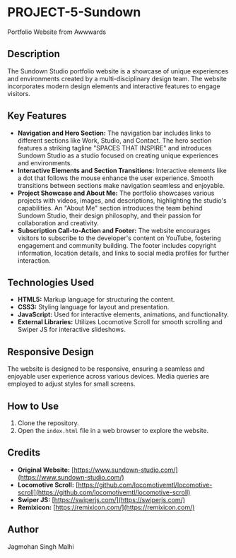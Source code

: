 # PROJECT-5-Sundown
Portfolio Website from Awwwards

## Description

The Sundown Studio portfolio website is a showcase of unique experiences and environments created by a multi-disciplinary design team. The website incorporates modern design elements and interactive features to engage visitors.

## Key Features

- **Navigation and Hero Section:** The navigation bar includes links to different sections like Work, Studio, and Contact. The hero section features a striking tagline "SPACES THAT INSPIRE" and introduces Sundown Studio as a studio focused on creating unique experiences and environments.
- **Interactive Elements and Section Transitions:** Interactive elements like a dot that follows the mouse enhance the user experience. Smooth transitions between sections make navigation seamless and enjoyable.
- **Project Showcase and About Me:** The portfolio showcases various projects with videos, images, and descriptions, highlighting the studio's capabilities. An "About Me" section introduces the team behind Sundown Studio, their design philosophy, and their passion for collaboration and creativity.
- **Subscription Call-to-Action and Footer:** The website encourages visitors to subscribe to the developer's content on YouTube, fostering engagement and community building. The footer includes copyright information, location details, and links to social media profiles for further interaction.


## Technologies Used
- **HTML5:** Markup language for structuring the content.
- **CSS3:** Styling language for layout and presentation.
- **JavaScript:** Used for interactive elements, animations, and functionality.
- **External Libraries:** Utilizes Locomotive Scroll for smooth scrolling and Swiper JS for interactive slideshows.

## Responsive Design
The website is designed to be responsive, ensuring a seamless and enjoyable user experience across various devices. Media queries are employed to adjust styles for small screens.

## How to Use
1. Clone the repository.
2. Open the `index.html` file in a web browser to explore the website.

## Credits
- **Original Website:** [https://www.sundown-studio.com/](https://www.sundown-studio.com/)
- **Locomotive Scroll:** [https://github.com/locomotivemtl/locomotive-scroll](https://github.com/locomotivemtl/locomotive-scroll)
- **Swiper JS:** [https://swiperjs.com/](https://swiperjs.com/)
- **Remixicon:** [https://remixicon.com/](https://remixicon.com/)

## Author
Jagmohan Singh Malhi
